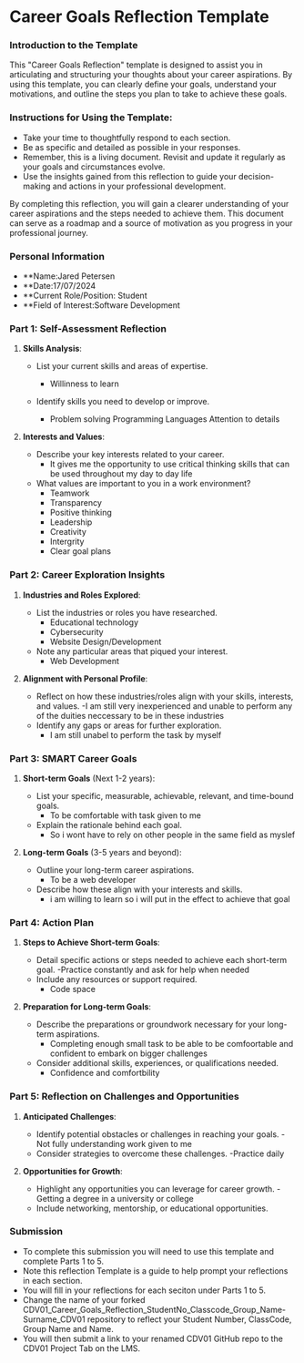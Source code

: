 
# Career Goals Reflection Template

### Introduction to the Template

This "Career Goals Reflection" template is designed to assist you in articulating and structuring your thoughts about your career aspirations. By using this template, you can clearly define your goals, understand your motivations, and outline the steps you plan to take to achieve these goals.

### Instructions for Using the Template:

- Take your time to thoughtfully respond to each section.
- Be as specific and detailed as possible in your responses.
- Remember, this is a living document. Revisit and update it regularly as your goals and circumstances evolve.
- Use the insights gained from this reflection to guide your decision-making and actions in your professional development.

By completing this reflection, you will gain a clearer understanding of your career aspirations and the steps needed to achieve them. This document can serve as a roadmap and a source of motivation as you progress in your professional journey.

### Personal Information

- **Name:Jared Petersen
- **Date:17/07/2024
- **Current Role/Position: Student
- **Field of Interest:Software Development

### Part 1: Self-Assessment Reflection

1. **Skills Analysis**:
    
    - List your current skills and areas of expertise.
      - Willinness to learn
   
    - Identify skills you need to develop or improve.
      - Problem solving
        Programming Languages
        Attention to details
2. **Interests and Values**:
    
    - Describe your key interests related to your career.
      - It gives me the opportunity to use critical thinking skills that can be used throughout my day to day life
    - What values are important to you in a work environment?
      - Teamwork
      - Transparency
      - Positive thinking
      - Leadership
      - Creativity
      - Intergrity
      - Clear goal plans

### Part 2: Career Exploration Insights

1. **Industries and Roles Explored**:
    
    - List the industries or roles you have researched.
      - Educational technology
      - Cybersecurity
      - Website Design/Development
    - Note any particular areas that piqued your interest.
      - Web Development
2. **Alignment with Personal Profile**:
    
    - Reflect on how these industries/roles align with your skills, interests, and values.
      -I am still very inexperienced and unable to perform any of the duities neccessary to be in these industries
    - Identify any gaps or areas for further exploration.
      - I am still unabel to perform the task by myself

### Part 3: SMART Career Goals

1. **Short-term Goals** (Next 1-2 years):
    
    - List your specific, measurable, achievable, relevant, and time-bound goals.
      - To be comfortable with task given to me
    - Explain the rationale behind each goal.
      - So i wont have to rely on other people in the same field as myslef
2. **Long-term Goals** (3-5 years and beyond):
    
    - Outline your long-term career aspirations.
      - To be a web developer
    - Describe how these align with your interests and skills.
      - i am willing to learn so i will put in the effect to achieve that goal

### Part 4: Action Plan

1. **Steps to Achieve Short-term Goals**:
    
    - Detail specific actions or steps needed to achieve each short-term goal.
      -Practice constantly and ask for help when needed
    - Include any resources or support required.
      - Code space 
2. **Preparation for Long-term Goals**:
    
    - Describe the preparations or groundwork necessary for your long-term aspirations.
      - Completing enough small task to be able to be comfoortable and confident to embark on bigger challenges
    - Consider additional skills, experiences, or qualifications needed.
      - Confidence and comfortbility

### Part 5: Reflection on Challenges and Opportunities

1. **Anticipated Challenges**:
    
    - Identify potential obstacles or challenges in reaching your goals.
      -Not fully understanding work given to me
    - Consider strategies to overcome these challenges.
      -Practice daily
2. **Opportunities for Growth**:
    
    - Highlight any opportunities you can leverage for career growth.
      -Getting a degree in a university or college
    - Include networking, mentorship, or educational opportunities.
      

### Submission

- To complete this submission you will need to use this template and complete Parts 1 to 5.
- Note this reflection Template is a guide to help prompt your reflections in each section.
- You will fill in your reflections for each seciton under Parts 1 to 5.
- Change the name of your forked CDV01_Career_Goals_Reflection_StudentNo_Classcode_Group_Name-Surname_CDV01 repository to reflect your Student Number, ClassCode, Group Name and Name.
- You will then submit a link to your renamed CDV01 GitHub repo to the CDV01 Project Tab on the LMS.



